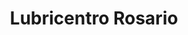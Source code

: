 ---
title: "Lubricentro Rosario"
url: /ciudad-autonoma-de-buenos-aires/lubricentro-rosario/
shop: reparación de automóviles
---